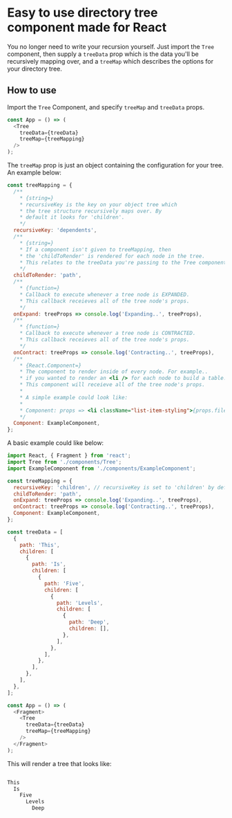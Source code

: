 # Easy to use directory tree component made for React

You no longer need to write your recursion yourself. 
Just import the ```Tree``` component, then supply a ```treeData``` prop which is the data you'll be recursively mapping over, and a ```treeMap``` which describes the options for your directory tree.

## How to use

Import the ```Tree``` Component, and specify ```treeMap``` and ```treeData``` props.

```javascript
const App = () => (
  <Tree
    treeData={treeData}
    treeMap={treeMapping}
  />
);
```

The ```treeMap``` prop is just an object containing the configuration for your tree. An example below:

```javascript
const treeMapping = {
  /**
    * {string=}
    * recursiveKey is the key on your object tree which
    * the tree structure recursively maps over. By
    * default it looks for 'children'.
    */
  recursiveKey: 'dependents',
  /**
    * {string=}
    * If a component isn't given to treeMapping, then
    * the 'childToRender' is rendered for each node in the tree.
    * This relates to the treeData you're passing to the Tree component.
    */
  childToRender: 'path',
  /**
    * {function=}
    * Callback to execute whenever a tree node is EXPANDED.
    * This callback receieves all of the tree node's props.
    */
  onExpand: treeProps => console.log('Expanding..', treeProps),
  /**
    * {function=}
    * Callback to execute whenever a tree node is CONTRACTED.
    * This callback receieves all of the tree node's props.
    */
  onContract: treeProps => console.log('Contracting..', treeProps),
  /**
    * {React.Component=}
    * The component to render inside of every node. For example.. 
    * if you wanted to render an <li /> for each node to build a table.
    * This component will receieve all of the tree node's props.
    * 
    * A simple example could look like:
    *
    * Component: props => <li className="list-item-styling">{props.filePath}</li>
    */
  Component: ExampleComponent,
};
```

A basic example could like below: 

```javascript
import React, { Fragment } from 'react';
import Tree from './components/Tree';
import ExampleComponent from './components/ExampleComponent';

const treeMapping = {
  recursiveKey: 'children', // recursiveKey is set to 'children' by default
  childToRender: 'path',
  onExpand: treeProps => console.log('Expanding..', treeProps),
  onContract: treeProps => console.log('Contracting..', treeProps),
  Component: ExampleComponent,
};

const treeData = [
  {
    path: 'This',
    children: [
      {
        path: 'Is',
        children: [
          {
            path: 'Five',
            children: [
              {
                path: 'Levels',
                children: [
                  {
                    path: 'Deep',
                    children: [],
                  },
                ],
              },
            ],
          },
        ],
      },
    ],
  },
];

const App = () => (
  <Fragment>
    <Tree
      treeData={treeData}
      treeMap={treeMapping}
    />
  </Fragment>
);
```

This will render a tree that looks like:

  ```bash

  This
    Is
      Five
        Levels
          Deep
  ```